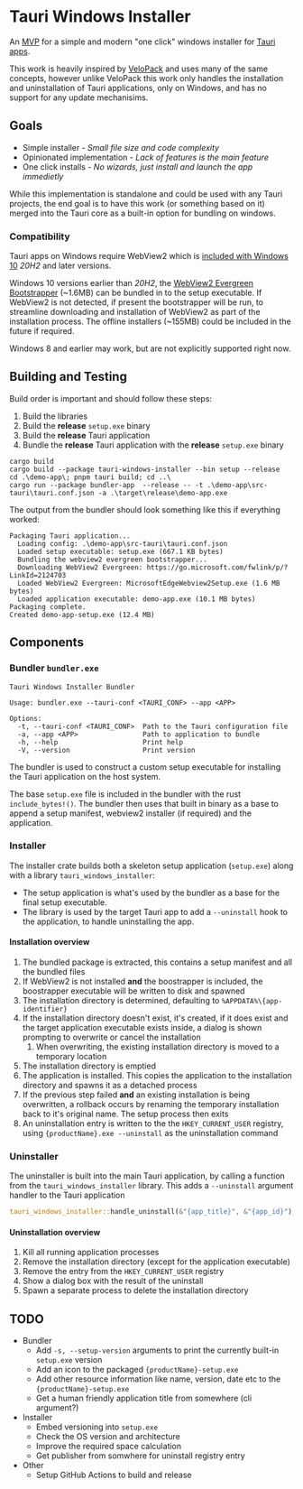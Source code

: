 # Tauri Windows Installer

An [MVP](https://en.wikipedia.org/wiki/Minimum_viable_product) for a simple and modern "one click" windows installer for [Tauri apps](https://tauri.app/).

This work is heavily inspired by [VeloPack](https://github.com/velopack/velopack) and uses many of the same concepts, however unlike VeloPack this work only handles the installation and uninstallation of Tauri applications, only on Windows, and has no support for any update mechanisims.

## Goals

- Simple installer - _Small file size and code complexity_
- Opinionated implementation - _Lack of features is the main feature_
- One click installs - _No wizards, just install and launch the app immedietly_

While this implementation is standalone and could be used with any Tauri projects, the end goal is to have this work (or something based on it) merged into the Tauri core as a built-in option for bundling on windows.

### Compatibility

Tauri apps on Windows require WebView2 which is [included with Windows 10](https://learn.microsoft.com/en-us/microsoft-365-apps/deploy/webview2-install#webview2-runtime-installation) _20H2_ and later versions.

Windows 10 versions earlier than _20H2_, the [WebView2 Evergreen Bootstrapper](https://developer.microsoft.com/en-us/microsoft-edge/webview2/?form=MA13LH#download) (~1.6MB) can be bundled in to the setup executable. If WebView2 is not detected, if present the bootstrapper will be run, to streamline downloading and installation of WebView2 as part of the installation process. The offline installers (~155MB) could be included in the future if required.

Windows 8 and earlier may work, but are not explicitly supported right now.

## Building and Testing

Build order is important and should follow these steps:

1. Build the libraries
1. Build the **release** `setup.exe` binary
1. Build the **release** Tauri application
1. Bundle the **release** Tauri application with the **release** `setup.exe` binary

```text
cargo build
cargo build --package tauri-windows-installer --bin setup --release
cd .\demo-app\; pnpm tauri build; cd ..\
cargo run --package bundler-app  --release -- -t .\demo-app\src-tauri\tauri.conf.json -a .\target\release\demo-app.exe
```

The output from the bundler should look something like this if everything worked:

```text
Packaging Tauri application...
  Loading config: .\demo-app\src-tauri\tauri.conf.json
  Loaded setup executable: setup.exe (667.1 KB bytes)
  Bundling the webview2 evergreen bootstrapper...
  Downloading WebView2 Evergreen: https://go.microsoft.com/fwlink/p/?LinkId=2124703
  Loaded WebView2 Evergreen: MicrosoftEdgeWebview2Setup.exe (1.6 MB bytes)
  Loaded application executable: demo-app.exe (10.1 MB bytes)
Packaging complete.
Created demo-app-setup.exe (12.4 MB)
```

## Components

### Bundler `bundler.exe`

```text
Tauri Windows Installer Bundler

Usage: bundler.exe --tauri-conf <TAURI_CONF> --app <APP>

Options:
  -t, --tauri-conf <TAURI_CONF>  Path to the Tauri configuration file
  -a, --app <APP>                Path to application to bundle
  -h, --help                     Print help
  -V, --version                  Print version
```

The bundler is used to construct a custom setup executable for installing the Tauri application on the host system.

The base `setup.exe` file is included in the bundler with the rust `include_bytes!()`. The bundler then uses that built in binary as a base to append a setup manifest, webview2 installer (if required) and the application.

### Installer

The installer crate builds both a skeleton setup application (`setup.exe`) along with a library `tauri_windows_installer`:

- The setup application is what's used by the bundler as a base for the final setup executable.
- The library is used by the target Tauri app to add a `--uninstall` hook to the application, to handle uninstalling the app.

#### Installation overview

1. The bundled package is extracted, this contains a setup manifest and all the bundled files
1. If WebView2 is not installed **and** the boostrapper is included, the boostrapper executable will be written to disk and spawned
1. The installation directory is determined, defaulting to `%APPDATA%\{app-identifier}`
1. If the installation directory doesn't exist, it's created, if it does exist and the target application executable exists inside, a dialog is shown prompting to overwrite or cancel the installation
    1. When overwriting, the existing installation directory is moved to a temporary location
1. The installation directory is emptied
1. The application is installed. This copies the application to the installation directory and spawns it as a detached process
1. If the previous step failed **and** an existing installation is being overwritten, a rollback occurs by renaming the temporary installation back to it's original name. The setup process then exits
1. An uninstallation entry is written to the the `HKEY_CURRENT_USER` registry, using `{productName}.exe --uninstall` as the uninstallation command

### Uninstaller

The uninstaller is built into the main Tauri application, by calling a function from the `tauri_windows_installer` library. This adds a `--uninstall` argument handler to the Tauri application

```rust
tauri_windows_installer::handle_uninstall(&"{app_title}", &"{app_id}");
```

#### Uninstallation overview

1. Kill all running application processes
1. Remove the installation directory (except for the application executable)
1. Remove the entry from the `HKEY_CURRENT_USER` registry
1. Show a dialog box with the result of the uninstall
1. Spawn a separate process to delete the installation directory

## TODO

- Bundler
  - Add `-s, --setup-version` arguments to print the currently built-in `setup.exe` version
  - Add an icon to the packaged `{productName}-setup.exe`
  - Add other resource information like name, version, date etc to the `{productName}-setup.exe`
  - Get a human friendly application title from somewhere (cli argument?)
- Installer
  - Embed versioning into `setup.exe`
  - Check the OS version and architecture
  - Improve the required space calculation
  - Get publisher from somwhere for uninstall registry entry
- Other
  - Setup GitHub Actions to build and release
